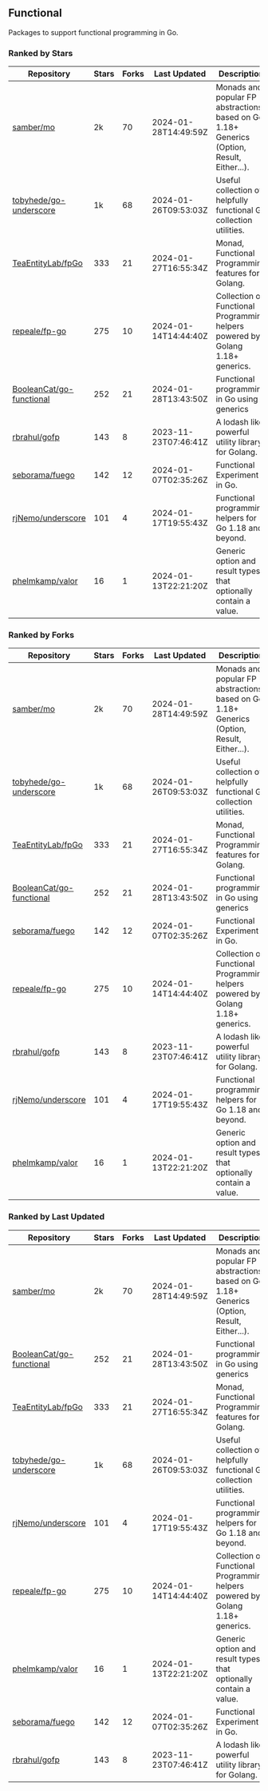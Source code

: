 ## Functional

Packages to support functional programming in Go.

### Ranked by Stars

| Repository | Stars | Forks | Last Updated | Description | 
|------------|-------|-------|--------------|-------------|
| [samber/mo](https://github.com/samber/mo) | 2k | 70 | 2024-01-28T14:49:59Z |  Monads and popular FP abstractions, based on Go 1.18+ Generics (Option, Result, Either...). |
| [tobyhede/go-underscore](https://github.com/tobyhede/go-underscore) | 1k | 68 | 2024-01-26T09:53:03Z |  Useful collection of helpfully functional Go collection utilities. |
| [TeaEntityLab/fpGo](https://github.com/TeaEntityLab/fpGo) | 333 | 21 | 2024-01-27T16:55:34Z |  Monad, Functional Programming features for Golang. |
| [repeale/fp-go](https://github.com/repeale/fp-go) | 275 | 10 | 2024-01-14T14:44:40Z |  Collection of Functional Programming helpers powered by Golang 1.18+ generics. |
| [BooleanCat/go-functional](https://github.com/BooleanCat/go-functional) | 252 | 21 | 2024-01-28T13:43:50Z |  Functional programming in Go using generics |
| [rbrahul/gofp](https://github.com/rbrahul/gofp) | 143 | 8 | 2023-11-23T07:46:41Z |  A lodash like powerful utility library for Golang. |
| [seborama/fuego](https://github.com/seborama/fuego) | 142 | 12 | 2024-01-07T02:35:26Z |  Functional Experiment in Go. |
| [rjNemo/underscore](https://github.com/rjNemo/underscore) | 101 | 4 | 2024-01-17T19:55:43Z |  Functional programming helpers for Go 1.18 and beyond. |
| [phelmkamp/valor](https://github.com/phelmkamp/valor) | 16 | 1 | 2024-01-13T22:21:20Z |  Generic option and result types that optionally contain a value. |

### Ranked by Forks

| Repository | Stars | Forks | Last Updated | Description | 
|------------|-------|-------|--------------|-------------|
| [samber/mo](https://github.com/samber/mo) | 2k | 70 | 2024-01-28T14:49:59Z |  Monads and popular FP abstractions, based on Go 1.18+ Generics (Option, Result, Either...). |
| [tobyhede/go-underscore](https://github.com/tobyhede/go-underscore) | 1k | 68 | 2024-01-26T09:53:03Z |  Useful collection of helpfully functional Go collection utilities. |
| [TeaEntityLab/fpGo](https://github.com/TeaEntityLab/fpGo) | 333 | 21 | 2024-01-27T16:55:34Z |  Monad, Functional Programming features for Golang. |
| [BooleanCat/go-functional](https://github.com/BooleanCat/go-functional) | 252 | 21 | 2024-01-28T13:43:50Z |  Functional programming in Go using generics |
| [seborama/fuego](https://github.com/seborama/fuego) | 142 | 12 | 2024-01-07T02:35:26Z |  Functional Experiment in Go. |
| [repeale/fp-go](https://github.com/repeale/fp-go) | 275 | 10 | 2024-01-14T14:44:40Z |  Collection of Functional Programming helpers powered by Golang 1.18+ generics. |
| [rbrahul/gofp](https://github.com/rbrahul/gofp) | 143 | 8 | 2023-11-23T07:46:41Z |  A lodash like powerful utility library for Golang. |
| [rjNemo/underscore](https://github.com/rjNemo/underscore) | 101 | 4 | 2024-01-17T19:55:43Z |  Functional programming helpers for Go 1.18 and beyond. |
| [phelmkamp/valor](https://github.com/phelmkamp/valor) | 16 | 1 | 2024-01-13T22:21:20Z |  Generic option and result types that optionally contain a value. |

### Ranked by Last Updated

| Repository | Stars | Forks | Last Updated | Description | 
|------------|-------|-------|--------------|-------------|
| [samber/mo](https://github.com/samber/mo) | 2k | 70 | 2024-01-28T14:49:59Z |  Monads and popular FP abstractions, based on Go 1.18+ Generics (Option, Result, Either...). |
| [BooleanCat/go-functional](https://github.com/BooleanCat/go-functional) | 252 | 21 | 2024-01-28T13:43:50Z |  Functional programming in Go using generics |
| [TeaEntityLab/fpGo](https://github.com/TeaEntityLab/fpGo) | 333 | 21 | 2024-01-27T16:55:34Z |  Monad, Functional Programming features for Golang. |
| [tobyhede/go-underscore](https://github.com/tobyhede/go-underscore) | 1k | 68 | 2024-01-26T09:53:03Z |  Useful collection of helpfully functional Go collection utilities. |
| [rjNemo/underscore](https://github.com/rjNemo/underscore) | 101 | 4 | 2024-01-17T19:55:43Z |  Functional programming helpers for Go 1.18 and beyond. |
| [repeale/fp-go](https://github.com/repeale/fp-go) | 275 | 10 | 2024-01-14T14:44:40Z |  Collection of Functional Programming helpers powered by Golang 1.18+ generics. |
| [phelmkamp/valor](https://github.com/phelmkamp/valor) | 16 | 1 | 2024-01-13T22:21:20Z |  Generic option and result types that optionally contain a value. |
| [seborama/fuego](https://github.com/seborama/fuego) | 142 | 12 | 2024-01-07T02:35:26Z |  Functional Experiment in Go. |
| [rbrahul/gofp](https://github.com/rbrahul/gofp) | 143 | 8 | 2023-11-23T07:46:41Z |  A lodash like powerful utility library for Golang. |

